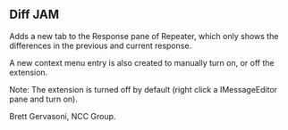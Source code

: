 ## Diff JAM
Adds a new tab to the Response pane of Repeater, which only shows the differences in the previous and current response.

A new context menu entry is also created to manually turn on, or off the extension.

Note: The extension is turned off by default (right click a IMessageEditor pane and turn on).

Brett Gervasoni, NCC Group.